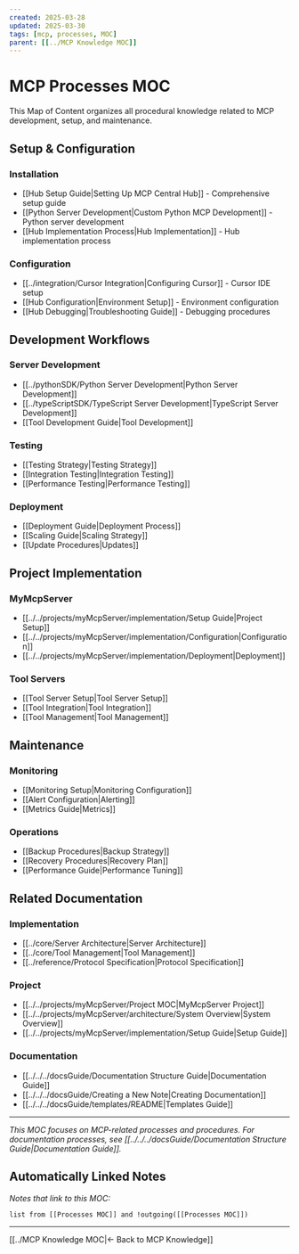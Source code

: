 ```yaml
---
created: 2025-03-28
updated: 2025-03-30
tags: [mcp, processes, MOC]
parent: [[../MCP Knowledge MOC]]
---
```


# MCP Processes MOC

This Map of Content organizes all procedural knowledge related to MCP development, setup, and maintenance.

## Setup & Configuration

### Installation

- [[Hub Setup Guide|Setting Up MCP Central Hub]] - Comprehensive setup guide
- [[Python Server Development|Custom Python MCP Development]] - Python server development
- [[Hub Implementation Process|Hub Implementation]] - Hub implementation process

### Configuration

- [[../integration/Cursor Integration|Configuring Cursor]] - Cursor IDE setup
- [[Hub Configuration|Environment Setup]] - Environment configuration
- [[Hub Debugging|Troubleshooting Guide]] - Debugging procedures

## Development Workflows

### Server Development

- [[../pythonSDK/Python Server Development|Python Server Development]]
- [[../typeScriptSDK/TypeScript Server Development|TypeScript Server Development]]
- [[Tool Development Guide|Tool Development]]

### Testing

- [[Testing Strategy|Testing Strategy]]
- [[Integration Testing|Integration Testing]]
- [[Performance Testing|Performance Testing]]

### Deployment

- [[Deployment Guide|Deployment Process]]
- [[Scaling Guide|Scaling Strategy]]
- [[Update Procedures|Updates]]

## Project Implementation

### MyMcpServer

- [[../../projects/myMcpServer/implementation/Setup Guide|Project Setup]]
- [[../../projects/myMcpServer/implementation/Configuration|Configuration]]
- [[../../projects/myMcpServer/implementation/Deployment|Deployment]]

### Tool Servers

- [[Tool Server Setup|Tool Server Setup]]
- [[Tool Integration|Tool Integration]]
- [[Tool Management|Tool Management]]

## Maintenance

### Monitoring

- [[Monitoring Setup|Monitoring Configuration]]
- [[Alert Configuration|Alerting]]
- [[Metrics Guide|Metrics]]

### Operations

- [[Backup Procedures|Backup Strategy]]
- [[Recovery Procedures|Recovery Plan]]
- [[Performance Guide|Performance Tuning]]

## Related Documentation

### Implementation

- [[../core/Server Architecture|Server Architecture]]
- [[../core/Tool Management|Tool Management]]
- [[../reference/Protocol Specification|Protocol Specification]]

### Project

- [[../../projects/myMcpServer/Project MOC|MyMcpServer Project]]
- [[../../projects/myMcpServer/architecture/System Overview|System Overview]]
- [[../../projects/myMcpServer/implementation/Setup Guide|Setup Guide]]

### Documentation

- [[../../../docsGuide/Documentation Structure Guide|Documentation Guide]]
- [[../../../docsGuide/Creating a New Note|Creating Documentation]]
- [[../../../docsGuide/templates/README|Templates Guide]]

---

_This MOC focuses on MCP-related processes and procedures. For documentation processes, see [[../../../docsGuide/Documentation Structure Guide|Documentation Guide]]._

## Automatically Linked Notes

_Notes that link to this MOC:_

```dataview
list from [[Processes MOC]] and !outgoing([[Processes MOC]])
```

---

[[../MCP Knowledge MOC|← Back to MCP Knowledge]]
